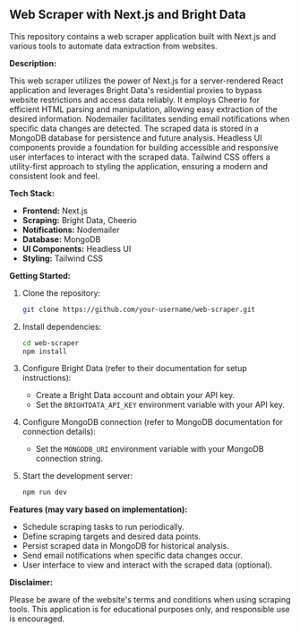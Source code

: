 ## Web Scraper with Next.js and Bright Data

This repository contains a web scraper application built with Next.js and various tools to automate data extraction from websites.

**Description:**

This web scraper utilizes the power of Next.js for a server-rendered React application and leverages Bright Data's residential proxies to bypass website restrictions and access data reliably. It employs Cheerio for efficient HTML parsing and manipulation, allowing easy extraction of the desired information. Nodemailer facilitates sending email notifications when specific data changes are detected. The scraped data is stored in a MongoDB database for persistence and future analysis. Headless UI components provide a foundation for building accessible and responsive user interfaces to interact with the scraped data. Tailwind CSS offers a utility-first approach to styling the application, ensuring a modern and consistent look and feel.

**Tech Stack:**

* **Frontend:** Next.js
* **Scraping:** Bright Data, Cheerio
* **Notifications:** Nodemailer
* **Database:** MongoDB
* **UI Components:** Headless UI
* **Styling:** Tailwind CSS

**Getting Started:**

1. Clone the repository:

   ```bash
   git clone https://github.com/your-username/web-scraper.git
   ```

2. Install dependencies:

   ```bash
   cd web-scraper
   npm install
   ```

3. Configure Bright Data (refer to their documentation for setup instructions):
    - Create a Bright Data account and obtain your API key.
    - Set the `BRIGHTDATA_API_KEY` environment variable with your API key.

4. Configure MongoDB connection (refer to MongoDB documentation for connection details):
    - Set the `MONGODB_URI` environment variable with your MongoDB connection string.

5. Start the development server:

   ```bash
   npm run dev
   ```

**Features (may vary based on implementation):**

* Schedule scraping tasks to run periodically.
* Define scraping targets and desired data points.
* Persist scraped data in MongoDB for historical analysis.
* Send email notifications when specific data changes occur.
* User interface to view and interact with the scraped data (optional).

**Disclaimer:**

Please be aware of the website's terms and conditions when using scraping tools. This application is for educational purposes only, and responsible use is encouraged.
